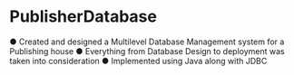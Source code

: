 # PublisherDatabase
● Created and designed a Multilevel Database Management system for a Publishing house ● Everything from Database Design to deployment was taken into consideration ● Implemented using Java along with JDBC
